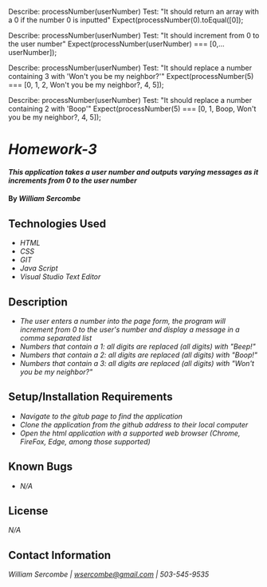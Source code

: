 Describe: processNumber(userNumber)
Test: "It should return an array with a 0 if the number 0 is inputted"
Expect(processNumber(0).toEqual([0]);

Describe: processNumber(userNumber)
Test: "It should increment from 0 to the user number"
Expect(processNumber(userNumber) === [0,... userNumber]);

Describe: processNumber(userNumber)
Test: "It should replace a number containing 3 with 'Won't you be my neighbor?'"
Expect(processNumber(5) === [0, 1, 2, Won't you be my neighbor?, 4, 5]);

Describe: processNumber(userNumber)
Test: "It should replace a number containing 2 with 'Boop'"
Expect(processNumber(5) === [0, 1, Boop, Won't you be my neighbor?, 4, 5]);

# _Homework-3_

#### _This application takes a user number and outputs varying messages as it increments from 0 to the user number_

#### By _**William Sercombe**_

## Technologies Used

* _HTML_
* _CSS_
* _GIT_
* _Java Script_
* _Visual Studio Text Editor_

## Description

* _The user enters a number into the page form, the program will increment from 0 to the user's number and display a message in a comma separated list_
* _Numbers that contain a 1: all digits are replaced (all digits) with "Beep!"_
* _Numbers that contain a 2: all digits are replaced (all digits) with "Boop!"_
* _Numbers that contain a 3: all digits are replaced (all digits) with "Won't you be my neighbor?"_

## Setup/Installation Requirements

* _Navigate to the gitub page to find the application_
* _Clone the application from the github address to their local computer_
* _Open the html application with a supported web browser (Chrome, FireFox, Edge, among those supported)_


## Known Bugs

* _N/A_

## License

_N/A_

## Contact Information

_William Sercombe | wsercombe@gmail.com | 503-545-9535_
